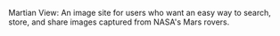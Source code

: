 Martian View: An image site for users who want an easy way to search, store, and share images captured from NASA's Mars rovers. 
